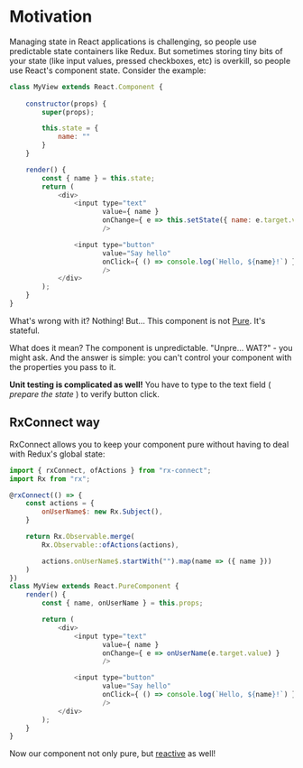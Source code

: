 # Motivation
Managing state in React applications is challenging, so people use predictable state containers like Redux. But sometimes storing tiny bits of your state (like input values, pressed checkboxes, etc) is overkill, so people use React's component state. Consider the example:

```javascript
class MyView extends React.Component {
    
    constructor(props) {
        super(props);

        this.state = {
            name: ""
        }
    }

    render() {
        const { name } = this.state;
        return (
            <div>
                <input type="text"
                       value={ name }
                       onChange={ e => this.setState({ name: e.target.value }) }
                       />

                <input type="button"
                       value="Say hello"
                       onClick={ () => console.log(`Hello, ${name}!`) }
                       />
            </div>
        );
    }
}
```

What's wrong with it? Nothing! But... This component is not [Pure](https://en.wikipedia.org/wiki/Purely_functional_data_structure). It's stateful.

What does it mean? The component is unpredictable. "Unpre... WAT?" - you might ask. And the answer is simple: you can't control your component with the properties you pass to it.

**Unit testing is complicated as well!** You have to type to the text field ( *prepare the state* ) to verify button click.

## RxConnect way
RxConnect allows you to keep your component pure without having to deal with Redux's global state:
```javascript
import { rxConnect, ofActions } from "rx-connect";
import Rx from "rx";

@rxConnect(() => {
    const actions = {
        onUserName$: new Rx.Subject(),
    }

    return Rx.Observable.merge(
        Rx.Observable::ofActions(actions),

        actions.onUserName$.startWith("").map(name => ({ name }))
    )
})
class MyView extends React.PureComponent {
    render() {
        const { name, onUserName } = this.props;

        return (
            <div>
                <input type="text"
                       value={ name }
                       onChange={ e => onUserName(e.target.value) }
                       />

                <input type="button"
                       value="Say hello"
                       onClick={ () => console.log(`Hello, ${name}!`) }
                       />
            </div>
        );
    }
}
```

Now our component not only pure, but [reactive](https://en.wikipedia.org/wiki/Reactive_programming) as well!
